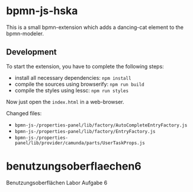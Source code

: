 
# bpmn-js-hska

This is a small bpmn-extension which adds a dancing-cat element to the bpmn-modeler.

## Development

To start the extension, you have to complete the following steps:
* install all necessary dependencies:
`npm install`
* compile the sources using browserify:
`npm run build`
* compile the styles using lessc:
`npm run styles`

Now just open the `index.html` in a web-browser.

Changed files:
* `bpmn-js-/properties-panel/lib/factory/AutoCompleteEntryFactory.js`
* `bpmn-js-/properties-panel/lib/factory/EntryFactory.js`
* `bpmn-js-/properties-panel/lib/provider/camunda/parts/UserTaskProps.js`

# benutzungsoberflaechen6
Benutzungsoberflächen Labor Aufgabe 6

